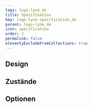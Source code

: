 ```yaml
---
tags: logo-lyne_de
title: Spezifikation
key: logo-lyne-specification_de
parent: logo-lyne_de
icon: specification
order: 2
permalink: false
eleventyExcludeFromCollections: true
---
```


## Design 

## Zustände

## Optionen


